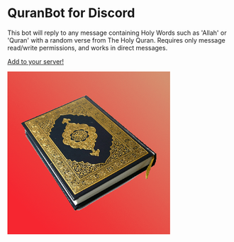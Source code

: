 # QuranBot for Discord

This bot will reply to any message containing Holy Words such as 'Allah' or 'Quran' with a random verse from The Holy Quran. Requires only message read/write permissions, and works in direct messages.

[Add to your server!](https://discord.com/api/oauth2/authorize?client_id=1002397934719082546&permissions=274878024704&scope=bot)

![Icon: The Holy Quran](./image/icon.png)
